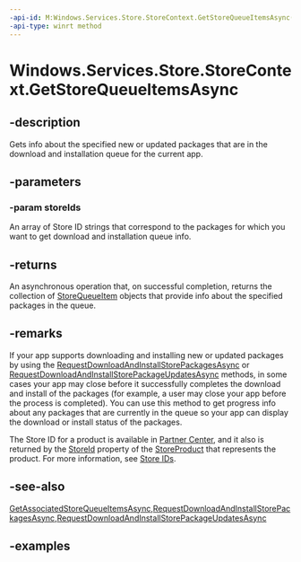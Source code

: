 ```yaml
---
-api-id: M:Windows.Services.Store.StoreContext.GetStoreQueueItemsAsync(Windows.Foundation.Collections.IIterable{System.String})
-api-type: winrt method
---
```


<!-- Method syntax.
public IAsyncOperation<StoreQueueItem>> StoreContext.GetStoreQueueItemsAsync(IIterable<String> storeIds)
-->

# Windows.Services.Store.StoreContext.GetStoreQueueItemsAsync

## -description
Gets info about the specified new or updated packages that are in the download and installation queue for the current app.

## -parameters
### -param storeIds
An array of Store ID strings that correspond to the packages for which you want to get download and installation queue info.

## -returns
An asynchronous operation that, on successful completion, returns the collection of [StoreQueueItem](storequeueitem.md) objects that provide info about the specified packages in the queue.

## -remarks
If your app supports downloading and installing new or updated packages by using the [RequestDownloadAndInstallStorePackagesAsync](storecontext_requestdownloadandinstallstorepackagesasync_1733414901.md) or [RequestDownloadAndInstallStorePackageUpdatesAsync](storecontext_requestdownloadandinstallstorepackageupdatesasync_1750789617.md) methods, in some cases your app may close before it successfully completes the download and install of the packages (for example, a user may close your app before the process is completed). You can use this method to get progress info about any packages that are currently in the queue so your app can display the download or install status of the packages.

The Store ID for a product is available in [Partner Center](https://partner.microsoft.com/dashboard), and it also is returned by the [StoreId](storeproduct_storeid.md) property of the [StoreProduct](storeproduct.md) that represents the product. For more information, see [Store IDs](https://docs.microsoft.com/windows/uwp/monetize/in-app-purchases-and-trials#store-ids).

## -see-also
[GetAssociatedStoreQueueItemsAsync](storecontext_getassociatedstorequeueitemsasync_104208804.md),[RequestDownloadAndInstallStorePackagesAsync](storecontext_requestdownloadandinstallstorepackagesasync_1733414901.md),[RequestDownloadAndInstallStorePackageUpdatesAsync](storecontext_requestdownloadandinstallstorepackageupdatesasync_1750789617.md)

## -examples
